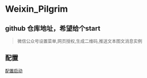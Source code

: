 # Weixin_Pilgrim

## github 仓库地址，希望给个start


> 微信公众号设置菜单,网页授权,生成二维码,推送文本图文消息实例


## 配置
 

[配置启动](链接网址 "https://blog.csdn.net/weixin_38361347/article/details/106956824")








 



